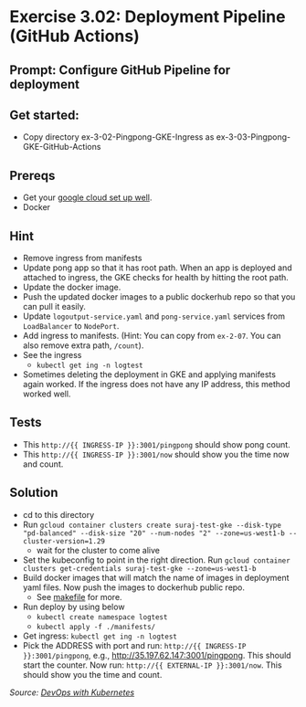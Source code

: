 # Exercise 3.02: Deployment Pipeline (GitHub Actions)

## Prompt: Configure GitHub Pipeline for deployment

## Get started:
- Copy directory ex-3-02-Pingpong-GKE-Ingress as ex-3-03-Pingpong-GKE-GitHub-Actions

## Prereqs
- Get your [google cloud set up well](https://cloud.google.com/sdk/docs/install).
- Docker

## Hint
- Remove ingress from manifests
- Update pong app so that it has root path. When an app is deployed and attached to ingress, the GKE checks for health by hitting the root path.
- Update the docker image. 
- Push the updated docker images to a public dockerhub repo so that you can pull it easily.
- Update `logoutput-service.yaml` and `pong-service.yaml` services from `LoadBalancer` to `NodePort`.  
- Add ingress to manifests. (Hint: You can copy from `ex-2-07`. You can also remove extra path, `/count`).
- See the ingress
    - `kubectl get ing -n logtest`
- Sometimes deleting the deployment in GKE and applying manifests again worked. If the ingress does not have any IP address, this method worked well.

## Tests
- This `http://{{ INGRESS-IP }}:3001/pingpong` should show pong count.
- This `http://{{ INGRESS-IP }}:3001/now` should show you the time now and count.


## Solution
- cd to this directory
- Run `gcloud container clusters create suraj-test-gke --disk-type "pd-balanced" --disk-size "20" --num-nodes "2" --zone=us-west1-b --cluster-version=1.29`
    - wait for the cluster to come alive
- Set the kubeconfig to point in the right direction. Run `gcloud container clusters get-credentials suraj-test-gke --zone=us-west1-b`
- Build docker images that will match the name of images in deployment yaml files. Now push the images to dockerhub public repo.
    - See [makefile](./Makefile) for more.
- Run deploy by using below
    - `kubectl create namespace logtest`
    - `kubectl apply -f ./manifests/`
- Get ingress: `kubectl get ing -n logtest`
- Pick the ADDRESS with port and run: `http://{{ INGRESS-IP }}:3001/pingpong`, e.g., http://35.197.62.147:3001/pingpong. This should start the counter. Now run: `http://{{ EXTERNAL-IP }}:3001/now`. This should show you the time and count.

<i>Source: [DevOps with Kubernetes](https://devopswithkubernetes.com/part-3/1-introduction-to-gke)</i>